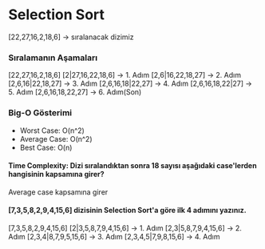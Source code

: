 # Selection Sort

[22,27,16,2,18,6] -> sıralanacak dizimiz

### Sıralamanın Aşamaları

[22,27,16,2,18,6]
[2|27,16,22,18,6] -> 1. Adım
[2,6|16,22,18,27] -> 2. Adım
[2,6,16|22,18,27] -> 3. Adım
[2,6,16,18|22,27] -> 4. Adım
[2,6,16,18,22|27] -> 5. Adım
[2,6,16,18,22,27] -> 6. Adım(Son)

### Big-O Gösterimi

- Worst Case: O(n^2)
- Average Case: O(n^2)
- Best Case: O(n)

#### Time Complexity: Dizi sıralandıktan sonra 18 sayısı aşağıdaki case'lerden hangisinin kapsamına girer?

Average case kapsamına girer

#### [7,3,5,8,2,9,4,15,6] dizisinin Selection Sort'a göre ilk 4 adımını yazınız.

[7,3,5,8,2,9,4,15,6]
[2|3,5,8,7,9,4,15,6] -> 1. Adım
[2,3|5,8,7,9,4,15,6] -> 2. Adım
[2,3,4|8,7,9,5,15,6] -> 3. Adım
[2,3,4,5|7,9,8,15,6] -> 4. Adım
